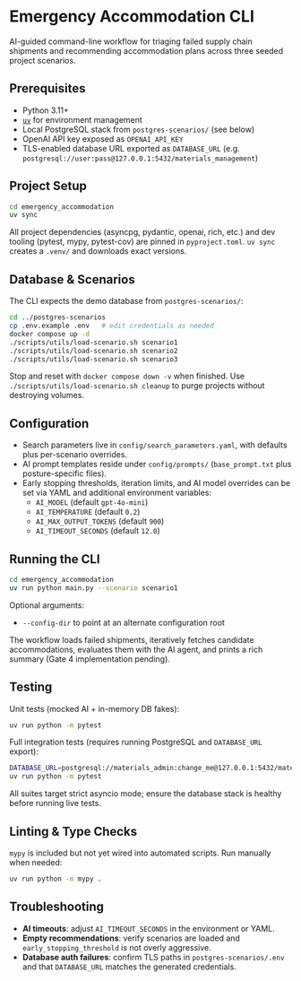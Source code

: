 # Emergency Accommodation CLI

AI-guided command-line workflow for triaging failed supply chain shipments and recommending accommodation plans across three seeded project scenarios.

## Prerequisites
- Python 3.11+
- [`uv`](https://github.com/astral-sh/uv) for environment management
- Local PostgreSQL stack from `postgres-scenarios/` (see below)
- OpenAI API key exposed as `OPENAI_API_KEY`
- TLS-enabled database URL exported as `DATABASE_URL` (e.g. `postgresql://user:pass@127.0.0.1:5432/materials_management`)

## Project Setup
```bash
cd emergency_accommodation
uv sync
```

All project dependencies (asyncpg, pydantic, openai, rich, etc.) and dev tooling (pytest, mypy, pytest-cov) are pinned in `pyproject.toml`. `uv sync` creates a `.venv/` and downloads exact versions.

## Database & Scenarios
The CLI expects the demo database from `postgres-scenarios/`:

```bash
cd ../postgres-scenarios
cp .env.example .env   # edit credentials as needed
docker compose up -d
./scripts/utils/load-scenario.sh scenario1
./scripts/utils/load-scenario.sh scenario2
./scripts/utils/load-scenario.sh scenario3
```

Stop and reset with `docker compose down -v` when finished. Use `./scripts/utils/load-scenario.sh cleanup` to purge projects without destroying volumes.

## Configuration
- Search parameters live in `config/search_parameters.yaml`, with defaults plus per-scenario overrides.
- AI prompt templates reside under `config/prompts/` (`base_prompt.txt` plus posture-specific files).
- Early stopping thresholds, iteration limits, and AI model overrides can be set via YAML and additional environment variables:
  - `AI_MODEL` (default `gpt-4o-mini`)
  - `AI_TEMPERATURE` (default `0.2`)
  - `AI_MAX_OUTPUT_TOKENS` (default `900`)
  - `AI_TIMEOUT_SECONDS` (default `12.0`)

## Running the CLI
```bash
cd emergency_accommodation
uv run python main.py --scenario scenario1
```

Optional arguments:
- `--config-dir` to point at an alternate configuration root

The workflow loads failed shipments, iteratively fetches candidate accommodations, evaluates them with the AI agent, and prints a rich summary (Gate 4 implementation pending).

## Testing
Unit tests (mocked AI + in-memory DB fakes):
```bash
uv run python -m pytest
```

Full integration tests (requires running PostgreSQL and `DATABASE_URL` export):
```bash
DATABASE_URL=postgresql://materials_admin:change_me@127.0.0.1:5432/materials_management \
uv run python -m pytest
```

All suites target strict asyncio mode; ensure the database stack is healthy before running live tests.

## Linting & Type Checks
`mypy` is included but not yet wired into automated scripts. Run manually when needed:
```bash
uv run python -m mypy .
```

## Troubleshooting
- **AI timeouts**: adjust `AI_TIMEOUT_SECONDS` in the environment or YAML.
- **Empty recommendations**: verify scenarios are loaded and `early_stopping_threshold` is not overly aggressive.
- **Database auth failures**: confirm TLS paths in `postgres-scenarios/.env` and that `DATABASE_URL` matches the generated credentials.
